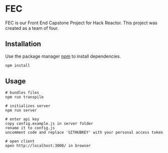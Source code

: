 # FEC

FEC is our Front End Capstone Project for Hack Reactor. This project was created as a team of four.

## Installation

Use the package manager [npm](https://www.npmjs.com/) to install dependencies.

```bash
npm install
```

## Usage
```
# bundles files
npm run transpile

# initializes server
npm run server

# enter api key
copy config.example.js in server folder
rename it to config.js
uncomment code and replace 'GITHUBKEY' with your personal access token

# open client
open http://localhost:3000/ in browser
```
